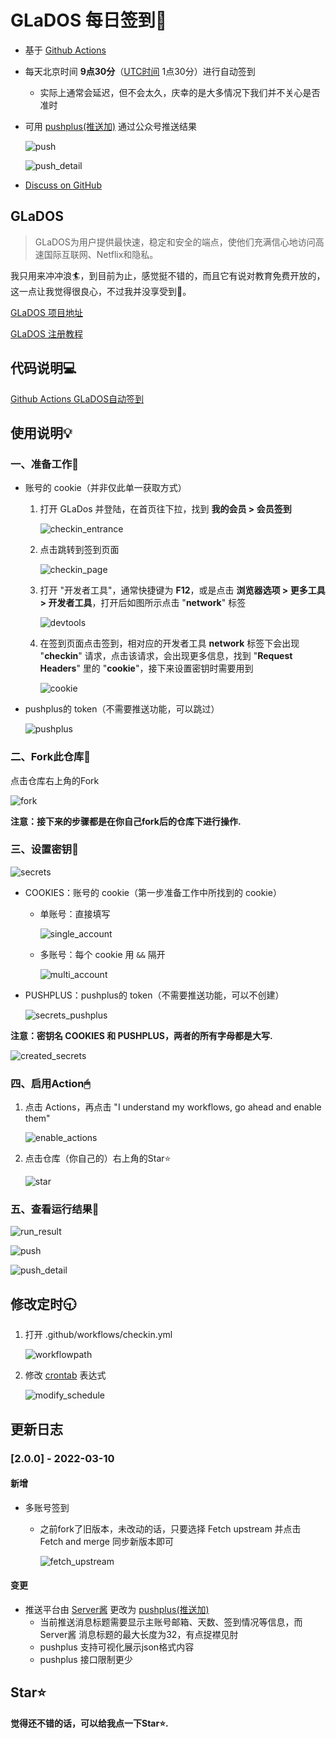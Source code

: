 # GLaDOS 每日签到💮

- 基于 [Github Actions](https://github.com/features/actions)
- 每天北京时间 **9点30分**（[UTC时间](https://datetime360.com/cn/utc-beijing-time/) 1点30分）进行自动签到
  - 实际上通常会延迟，但不会太久，庆幸的是大多情况下我们并不关心是否准时
- 可用 [pushplus(推送加)](https://www.pushplus.plus/) 通过公众号推送结果

  ![push](imgs/push.png)

  ![push_detail](imgs/push_detail.png)

- [Discuss on GitHub](https://github.com/DullSword/GLaDOS-CheckIn/discussions)

## GLaDOS

>GLaDOS为用户提供最快速，稳定和安全的端点，使他们充满信心地访问高速国际互联网、Netflix和隐私。

我只用来冲冲浪🏄，到目前为止，感觉挺不错的，而且它有说对教育免费开放的，这一点让我觉得很良心，不过我并没享受到🍋。

[GLaDOS 项目地址](https://github.com/glados-network/GLaDOS)

[GLaDOS 注册教程](https://dullsword.github.io/2020/11/26/GLaDOS-%E6%B3%A8%E5%86%8C%E6%95%99%E7%A8%8B/)

## 代码说明💻

[Github Actions GLaDOS自动签到](https://dullsword.github.io/2020/11/20/Github-Actions-GLaDOS%E8%87%AA%E5%8A%A8%E7%AD%BE%E5%88%B0/)

## 使用说明💡

### 一、准备工作📝

- 账号的 cookie（并非仅此单一获取方式）

  1. 打开 GLaDos 并登陆，在首页往下拉，找到 **我的会员 > 会员签到**

     ![checkin_entrance](imgs/checkin_entrance.png)

  2. 点击跳转到签到页面

     ![checkin_page](imgs/checkin_page.png)

  3. 打开 "开发者工具"，通常快捷键为 **F12**，或是点击 **浏览器选项 > 更多工具 > 开发者工具**，打开后如图所示点击 "**network**" 标签

     ![devtools](imgs/devtools.png)

  4. 在签到页面点击签到，相对应的开发者工具 **network** 标签下会出现 "**checkin**" 请求，点击该请求，会出现更多信息，找到 "**Request Headers**" 里的 "**cookie**"，接下来设置密钥时需要用到

     ![cookie](imgs/cookie.png)

- pushplus的 token（不需要推送功能，可以跳过）

  ![pushplus](imgs/pushplus.png)

### 二、Fork此仓库🍴

点击仓库右上角的Fork

![fork](imgs/fork.png)

**注意：接下来的步骤都是在你自己fork后的仓库下进行操作.**

### 三、设置密钥🔑

![secrets](imgs/secrets.png)

- COOKIES：账号的 cookie（第一步准备工作中所找到的 cookie）
  - 单账号：直接填写

    ![single_account](imgs/secrets_single_account.png)

  - 多账号：每个 cookie 用 `&&` 隔开

    ![multi_account](imgs/secrets_multi_account.png)

- PUSHPLUS：pushplus的 token（不需要推送功能，可以不创建）

  ![secrets_pushplus](imgs/secrets_pushplus.png)

**注意：密钥名 COOKIES 和 PUSHPLUS，两者的所有字母都是大写.**

![created_secrets](imgs/created_secrets.png)

### 四、启用Action🖱

1. 点击 Actions，再点击 "I understand my workflows, go ahead and enable them"

   ![enable_actions](imgs/enable_actions.png)

2. 点击仓库（你自己的）右上角的Star⭐

   ![star](imgs/star.jpg)

### 五、查看运行结果🔎

![run_result](imgs/run_result.png)

![push](imgs/push.png)

![push_detail](imgs/push_detail.png)

## 修改定时🕤

1. 打开 .github/workflows/checkin.yml

   ![workflowpath](imgs/workflowpath.png)

2. 修改 [crontab](https://zh.wikipedia.org/wiki/Cron) 表达式

   ![modify_schedule](imgs/modify_schedule.png)

## 更新日志

### [2.0.0] - 2022-03-10

#### 新增

- 多账号签到
  - 之前fork了旧版本，未改动的话，只要选择 Fetch upstream 并点击 Fetch and merge 同步新版本即可

    ![fetch_upstream](imgs/fetch_upstream.png)

#### 变更

- 推送平台由 [Server酱](https://sc.ftqq.com/) 更改为 [pushplus(推送加)](https://www.pushplus.plus/)
  - 当前推送消息标题需要显示主账号邮箱、天数、签到情况等信息，而 Server酱 消息标题的最大长度为32，有点捉襟见肘
  - pushplus 支持可视化展示json格式内容
  - pushplus 接口限制更少

## Star⭐

**觉得还不错的话，可以给我点一下Star⭐.**
